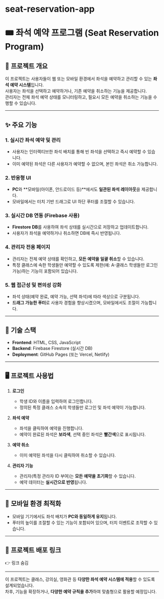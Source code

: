 # seat-reservation-app
# 🎟️ 좌석 예약 프로그램 (Seat Reservation Program)  

## 📅 프로젝트 개요  
이 프로젝트는 사용자들이 웹 또는 모바일 환경에서 좌석을 예약하고 관리할 수 있는 **좌석 예약 시스템**입니다.  
사용자는 좌석을 선택하고 예약하거나, 기존 예약을 취소하는 기능을 제공합니다.  
관리자는 전체 좌석 예약 상태를 모니터링하고, 필요시 모든 예약을 취소하는 기능을 수행할 수 있습니다.  

---

## ✨ 주요 기능  
### 1. 실시간 좌석 예약 및 관리  
- 사용자는 인터랙티브한 좌석 배치를 통해 빈 좌석을 선택하고 즉시 예약할 수 있습니다.  
- 이미 예약된 좌석은 다른 사용자가 예약할 수 없으며, 본인 좌석은 취소 가능합니다.  

### 2. 반응형 UI  
- **PC**와 **모바일(아이폰, 안드로이드 등)**에서도 **일관된 좌석 레이아웃**을 제공합니다.  
- 모바일에서는 터치 기반 드래그로 UI 하단 푸터를 조절할 수 있습니다.  

### 3. 실시간 DB 연동 (Firebase 사용)  
- **Firestore DB**를 사용하여 좌석 상태를 실시간으로 저장하고 업데이트합니다.  
- 사용자가 좌석을 예약하거나 취소하면 DB에 즉시 반영됩니다.  

### 4. 관리자 전용 페이지  
- 관리자는 전체 예약 상태를 확인하고, **모든 예약을 일괄 취소**할 수 있습니다.  
- 특정 클래스에 속한 학생들만 예약할 수 있도록 제한(예: A-클래스 학생들만 로그인 가능)하는 기능이 포함되어 있습니다.  

### 5. 웹 접근성 및 편의성 강화  
- 좌석 상태(예약 완료, 예약 가능, 선택 좌석)에 따라 색상으로 구분됩니다.  
- **드래그 가능한 푸터**로 사용자 경험을 향상시켰으며, 모바일에서도 조절이 가능합니다.  

---

## 🔧 기술 스택  
- **Frontend**: HTML, CSS, JavaScript  
- **Backend**: Firebase Firestore (실시간 DB)  
- **Deployment**: GitHub Pages (또는 Vercel, Netlify)  

---

## 🖥️ 프로젝트 사용법  
1. **로그인**  
   - 학생 ID와 이름을 입력하여 로그인합니다.  
   - 정의된 특정 클래스 소속의 학생들만 로그인 및 좌석 예약이 가능합니다.  

2. **좌석 예약**  
   - 좌석을 클릭하여 예약을 진행합니다.  
   - 예약이 완료된 좌석은 **보라색**, 선택 중인 좌석은 **빨간색**으로 표시됩니다.  

3. **예약 취소**  
   - 이미 예약된 좌석을 다시 클릭하여 취소할 수 있습니다.  

4. **관리자 기능**  
   - 관리자(특정 관라자 ID 부여)는 **모든 예약을 초기화**할 수 있습니다.  
   - 예약 데이터는 **실시간으로 반영**됩니다.  

---

## 📱 모바일 환경 최적화  
- 모바일 기기에서도 좌석 배치가 **PC와 동일하게 유지**됩니다.  
- 푸터의 높이를 조절할 수 있는 기능이 포함되어 있으며, 터치 이벤트로 조작할 수 있습니다.  

---

## 🔗 프로젝트 배포 링크  
👉 링크 숨김


---

이 프로젝트는 클래스, 강의실, 영화관 등 **다양한 좌석 예약 시스템에 적용**할 수 있도록 설계되었습니다.  
차후, 기능을 확장하거나, **다양한 예약 규칙을 추가**하여 맞춤형으로 활용할 예정입니다.
